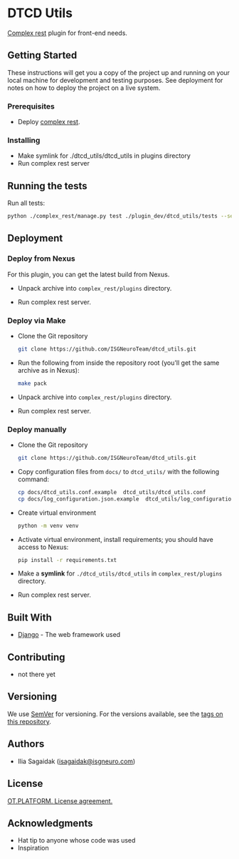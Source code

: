# DTCD Utils

[Complex rest](https://github.com/ISGNeuroTeam/complex_rest/) plugin for front-end needs.

## Getting Started

These instructions will get you a copy of the project up and running on your local machine for development and testing purposes. See deployment for notes on how to deploy the project on a live system.

### Prerequisites

- Deploy [complex rest](https://github.com/ISGNeuroTeam/complex_rest/).

### Installing

* Make symlink for ./dtcd_utils/dtcd_utils in plugins directory
* Run complex rest server

## Running the tests
Run all tests:
```bash
python ./complex_rest/manage.py test ./plugin_dev/dtcd_utils/tests --settings=core.settings.test
```

## Deployment

### Deploy from Nexus

For this plugin, you can get the latest build from Nexus.

* Unpack archive into `complex_rest/plugins` directory.

* Run complex rest server.

### Deploy via Make

* Clone the Git repository
    ```sh
    git clone https://github.com/ISGNeuroTeam/dtcd_utils.git
    ```
* Run the following from inside the repository root (you'll get the same archive as in Nexus):
    ```sh
    make pack
    ```
* Unpack archive into `complex_rest/plugins` directory.

* Run complex rest server.

### Deploy manually

* Clone the Git repository
    ```sh
    git clone https://github.com/ISGNeuroTeam/dtcd_utils.git
    ```
* Copy configuration files from `docs/` to `dtcd_utils/` with the following command:
    ```sh
    cp docs/dtcd_utils.conf.example  dtcd_utils/dtcd_utils.conf
	cp docs/log_configuration.json.example  dtcd_utils/log_configuration.json
    ```
* Create virtual environment
    ```sh
    python -m venv venv
    ```
* Activate virtual environment, install requirements; you should have access to Nexus:
    ```sh
    pip install -r requirements.txt
    ```

* Make a **symlink** for `./dtcd_utils/dtcd_utils` in `complex_rest/plugins` directory.
* Run complex rest server.

## Built With

* [Django](https://docs.djangoproject.com/en/3.2/) - The web framework used

## Contributing

- not there yet

## Versioning

We use [SemVer](http://semver.org/) for versioning. For the versions available, see the [tags on this repository](https://github.com/your/project/tags). 

## Authors

- Ilia Sagaidak (isagaidak@isgneuro.com)


## License

[OT.PLATFORM. License agreement.](LICENSE.md)

## Acknowledgments

* Hat tip to anyone whose code was used
* Inspiration